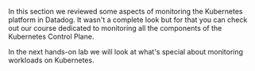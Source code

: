 In this section we reviewed some aspects of monitoring the Kubernetes platform in Datadog. It wasn't a complete look but for that you can check out our course dedicated to monitoring all the components of the Kubernetes Control Plane. 

In the next hands-on lab we will look at what's special about monitoring workloads on Kubernetes.
